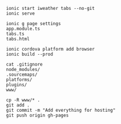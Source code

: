 
    ionic start iweather tabs --no-git
    ionic serve

    ionic g page settings
    app.module.ts
    tabs.ts
    tabs.html

    ionic cordova platform add browser
    ionic build --prod

    cat .gitignore
    node_modules/
    .sourcemaps/
    platforms/
    plugins/
    www/

    cp -R www/* .
    git add .
    git commit -m "Add everything for hosting"
    git push origin gh-pages

